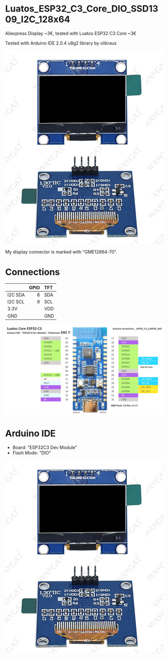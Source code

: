 # Luatos_ESP32_C3_Core_DIO_SSD1309_I2C_128x64

Aliexpress Display ~3€, tested with Luatos ESP32 C3 Core ~3€ 

Tested with Arduino IDE 2.0.4 u8g2 library by olikraus

![SSD1309_I2C_128x64](pictures/I2C_TFT.png)

My display connector is marked with "GME12864-70".


# Connections

|          | GPIO | TFT   |
| :------- | ---: | :---- |
| I2C SDA  |  8   | SDA   |
| I2C SCL  |  9   | SCL   |
| 3.3V     |      | VDD   |
| GND      |      | GND   |

![Luatos_C3_Core](pictures/Luatos_ESP32_C3_Core.png)

# Arduino IDE

- Board: "ESP32C3 Dev Module" 
- Flash Mode: "DIO"

![test](https://github.com/mboehmerm/Luatos_C3_Core_DIO_SSD1309_I2C_128x64/blob/main/pictures/I2C_TFT.png)


